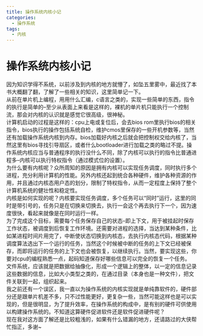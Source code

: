 ```yaml
---
title: 操作系统内核小记
categories:
  - 操作系统
tags:
  - 内核
---
```


# 操作系统内核小记

因为知识学得不系统，以前涉及到内核的地方就懵了，如坠五里雾中，最近找了本书大概翻了翻，了解了一些相关的知识，这里简单记一下。<br/> 从前在单片机上编程，用用什么汇编，c语言之类的，实现一些简单的东西，指令的执行是简单的–至少从表面上来看是这样的，裸机的单片机只能执行一个控制流，那会对内核的认识就是感觉它很高级，很神秘。<br/> 计算机启动的过程是这样的：cpu上电或复位后，会去bios rom里执行bios的相关指令，bios执行的操作包括系统自检，维护cmos里保存的一些开机参数等，当然还有加载操作系统内核到内存。bios加载好内核之后就会把控制权交给内核了，当然这里有bios寻找引导扇区，或者什么bootloader进行加载之类的略过不提。操作系统内核应当与普通程序的执行没什么不同，除了内核可以执行的指令比普通进程多–内核可以执行特权指令（通过模式位的设置）。<br/> 为什么要有内核呢？众所周知的原因是拥有内核可以实现任务调度，同时执行多个进程，充分利用计算机的性能。另外内核还起到统合各种硬件，维护各种资源的作用，并且通过内核态用户态的划分，限制了特权指令，从而一定程度上保持了整个计算机系统的健壮性和稳定性。<br/> 内核是如何实现的呢？内核要实现任务调度，多个任务可以“同时”运行，这里的同时是带引号的，任务只是在切换来切换去，执行一会这个再去执行下一个，因为速度很快，看起来就像是在同时运行一样。<br/> 为了完成这个目标，需要每个任务保存自己的状态–即上下文，用于被挂起时保存工作状态，被调度到后恢复工作环境。还需要对进程的选择，当达到某种条件，比如某进程时间片用完了，中断使状态切换到内核态，去执行内核态代码，根据某种调度算法选出下一个运行的任务，当然这个时候被中断的任务的上下文已经被保存，而即将运行的任务的上下文也会被恢复，以继续执行。当然，要实现这些，你要对cpu的编程熟悉一点，起码知道保存好哪些信息可以完全的恢复一个任务。<br/> 文件系统，应该就是把数据给抽像化，形成一个逻辑上的整体，以一定的信息记录这些数据的信息，比如大小类型之类的，在通过目录（本身也是一种文件），把文件关联到一起，组织起来。<br/> 我之前还有一个误区，我一直以为操作系统的内核实现就是单纯靠软件的，硬件部分还是跟单片机差不多，只不过性能更好，更复杂一些，当然可能这样也是可以实现的，但是很明显，为了提升效率，在操作系统的构成中，是有别的硬件可供使用以构建操作系统的。不知道这算硬件促进软件还是软件促进硬件呢？<br/> 现在我对这方面了解还是比较粗浅的，如果有什么错漏的地方，还请路过的大侠帮忙指正，多谢~
